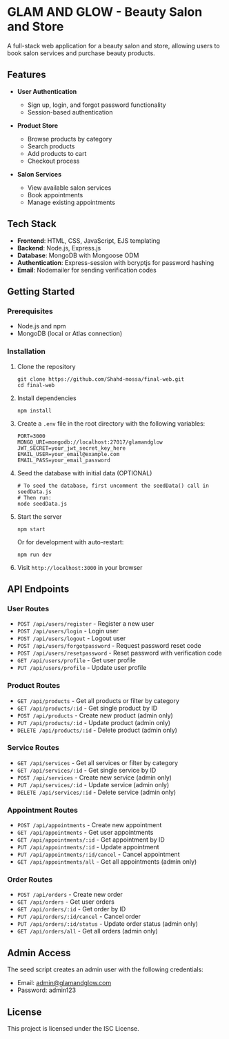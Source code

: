 # GLAM AND GLOW - Beauty Salon and Store

A full-stack web application for a beauty salon and store, allowing users to book salon services and purchase beauty products.

## Features

- **User Authentication**
  - Sign up, login, and forgot password functionality
  - Session-based authentication

- **Product Store**
  - Browse products by category
  - Search products
  - Add products to cart
  - Checkout process

- **Salon Services**
  - View available salon services
  - Book appointments
  - Manage existing appointments

## Tech Stack

- **Frontend**: HTML, CSS, JavaScript, EJS templating
- **Backend**: Node.js, Express.js
- **Database**: MongoDB with Mongoose ODM
- **Authentication**: Express-session with bcryptjs for password hashing
- **Email**: Nodemailer for sending verification codes

## Getting Started

### Prerequisites

- Node.js and npm
- MongoDB (local or Atlas connection)

### Installation

1. Clone the repository
   ```
   git clone https://github.com/Shahd-mossa/final-web.git
   cd final-web
   ```

2. Install dependencies
   ```
   npm install
   ```

3. Create a `.env` file in the root directory with the following variables:
   ```
   PORT=3000
   MONGO_URI=mongodb://localhost:27017/glamandglow
   JWT_SECRET=your_jwt_secret_key_here
   EMAIL_USER=your_email@example.com
   EMAIL_PASS=your_email_password
   ```

4. Seed the database with initial data (OPTIONAL)
   ```
   # To seed the database, first uncomment the seedData() call in seedData.js
   # Then run:
   node seedData.js
   ```

5. Start the server
   ```
   npm start
   ```
   Or for development with auto-restart:
   ```
   npm run dev
   ```

6. Visit `http://localhost:3000` in your browser

## API Endpoints

### User Routes
- `POST /api/users/register` - Register a new user
- `POST /api/users/login` - Login user
- `POST /api/users/logout` - Logout user
- `POST /api/users/forgotpassword` - Request password reset code
- `POST /api/users/resetpassword` - Reset password with verification code
- `GET /api/users/profile` - Get user profile
- `PUT /api/users/profile` - Update user profile

### Product Routes
- `GET /api/products` - Get all products or filter by category
- `GET /api/products/:id` - Get single product by ID
- `POST /api/products` - Create new product (admin only)
- `PUT /api/products/:id` - Update product (admin only)
- `DELETE /api/products/:id` - Delete product (admin only)

### Service Routes
- `GET /api/services` - Get all services or filter by category
- `GET /api/services/:id` - Get single service by ID
- `POST /api/services` - Create new service (admin only)
- `PUT /api/services/:id` - Update service (admin only)
- `DELETE /api/services/:id` - Delete service (admin only)

### Appointment Routes
- `POST /api/appointments` - Create new appointment
- `GET /api/appointments` - Get user appointments
- `GET /api/appointments/:id` - Get appointment by ID
- `PUT /api/appointments/:id` - Update appointment
- `PUT /api/appointments/:id/cancel` - Cancel appointment
- `GET /api/appointments/all` - Get all appointments (admin only)

### Order Routes
- `POST /api/orders` - Create new order
- `GET /api/orders` - Get user orders
- `GET /api/orders/:id` - Get order by ID
- `PUT /api/orders/:id/cancel` - Cancel order
- `PUT /api/orders/:id/status` - Update order status (admin only)
- `GET /api/orders/all` - Get all orders (admin only)

## Admin Access

The seed script creates an admin user with the following credentials:
- Email: admin@glamandglow.com
- Password: admin123

## License

This project is licensed under the ISC License.